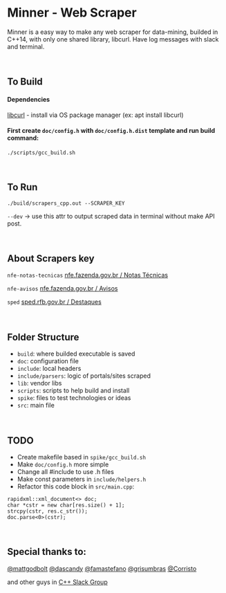 # Minner - Web Scraper
Minner is a easy way to make any web scraper for data-mining, builded in C++14, with only one shared library, libcurl. Have log messages with slack and terminal.

<br>

## To Build
#### Dependencies
[libcurl](https://curl.haxx.se/libcurl) - install via OS package manager (ex: apt install libcurl)

#### First create ```doc/config.h``` with ```doc/config.h.dist``` template and run build command:
`./scripts/gcc_build.sh`

<br>

## To Run
`./build/scrapers_cpp.out --SCRAPER_KEY`

`--dev` -> use this attr to output scraped data in terminal without make API post.

<br>

## About Scrapers key
`nfe-notas-tecnicas` [nfe.fazenda.gov.br / Notas Técnicas](http://www.nfe.fazenda.gov.br/portal/listaConteudo.aspx?tipoConteudo=tW+YMyk/50s=)

`nfe-avisos` [nfe.fazenda.gov.br / Avisos](http://www.nfe.fazenda.gov.br/portal/informe.aspx?ehCTG=false)

`sped` [sped.rfb.gov.br / Destaques](http://sped.rfb.gov.br)

<br>

## Folder Structure
* `build`: where builded executable is saved
* `doc`: configuration file
* `include`: local headers
* `include/parsers`: logic of portals/sites scraped
* `lib`: vendor libs
* `scripts`: scripts to help build and install
* `spike`: files to test technologies or ideas
* `src`: main file

<br>

## TODO
* Create makefile based in `spike/gcc_build.sh`
* Make `doc/config.h` more simple
* Change all #include to use .h files
* Make const parameters in `include/helpers.h`
* Refactor this code block in `src/main.cpp`:
```
rapidxml::xml_document<> doc;
char *cstr = new char[res.size() + 1];
strcpy(cstr, res.c_str());
doc.parse<0>(cstr);
```

<br>

## Special thanks to:
[@mattgodbolt](https://github.com/mattgodbolt)
[@dascandy](https://github.com/dascandy)
[@famastefano](https://github.com/famastefano)
[@grisumbras](https://github.com/grisumbras)
[@Corristo](https://github.com/Corristo)

and other guys in [C++ Slack Group](http://cpplang.diegostamigni.com/)
